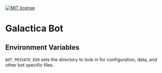 [![MIT license](http://img.shields.io/badge/license-MIT-brightgreen.svg)](http://opensource.org/licenses/MIT)

# Galactica Bot

## Environment Variables
`BOT_PRIVATE_DIR` sets the directory to look in for configuration, data, and other bot specific files.